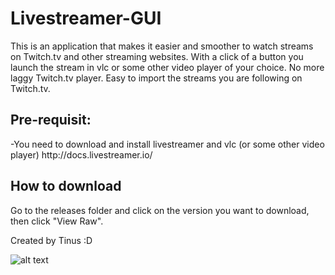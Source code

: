 <h1>Livestreamer-GUI</h1>
This is an application that makes it easier and smoother to watch streams on Twitch.tv and other streaming websites.  
With a click of a button  you launch the stream in vlc or some other video player of your choice.  
No more laggy Twitch.tv player.  
Easy to import the streams you are following on Twitch.tv.  

<h2>Pre-requisit:  </h2>
-You need to download and install livestreamer and vlc (or some other video player) http://docs.livestreamer.io/  

<h2>How to download  </h2>
Go to the releases folder and click on the version you want to download, then click "View Raw".  

Created by Tinus :D  

![alt text](https://i.imgur.com/o8ol6Tn.png "This is how the application looks like!")

